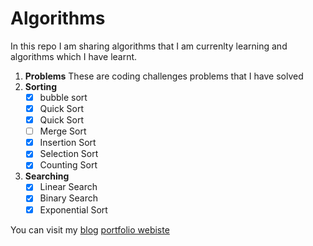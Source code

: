 # Algorithms
In this repo I am sharing algorithms that I am currenlty learning and algorithms which I have learnt.

1. **Problems**
    These are coding challenges problems that I have solved
1. __Sorting__
    * [x] bubble sort
    * [x] Quick Sort
    * [x] Quick Sort
    * [ ] Merge Sort
    * [x] Insertion Sort
    * [x] Selection Sort
    * [x] Counting Sort
1. __Searching__
    * [x] Linear Search
    * [x] Binary Search
    * [x] Exponential Sort

You can visit my [blog](https://letsbug.com/) [portfolio webiste](https://hello.letsbug.com/)
